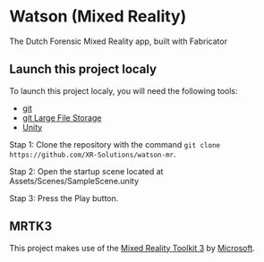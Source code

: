 # Watson (Mixed Reality)
The Dutch Forensic Mixed Reality app, built with Fabricator

## Launch this project localy
To launch this project localy, you will need the following tools:
- [git](https://git-scm.com/book/en/v2/Getting-Started-Installing-Git)
- [git Large File Storage](https://git-lfs.com/)
- [Unity](https://unity.com)

Stap 1: Clone the repository with the command `git clone https://github.com/XR-Solutions/watson-mr`.

Stap 2: Open the startup scene located at Assets/Scenes/SampleScene.unity

Stap 3: Press the Play button.

## MRTK3
This project makes use of the [Mixed Reality Toolkit 3](https://learn.microsoft.com/en-us/windows/mixed-reality/mrtk-unity/mrtk3-overview/) by [Microsoft](https://microsoft.com).
